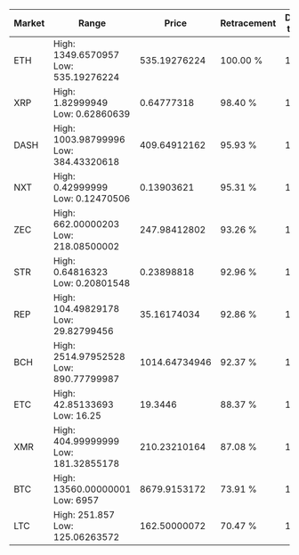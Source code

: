 | Market | Range | Price| Retracement | Doubles to 50% |
| --- | --- | --- | --- | --- |
| ETH | High: 1349.6570957<br />Low: 535.19276224 | 535.19276224 | 100.00 % | 1.76 |
| XRP | High: 1.82999949<br />Low: 0.62860639 | 0.64777318 | 98.40 % | 1.90 |
| DASH | High: 1003.98799996<br />Low: 384.43320618 | 409.64912162 | 95.93 % | 1.69 |
| NXT | High: 0.42999999<br />Low: 0.12470506 | 0.13903621 | 95.31 % | 1.99 |
| ZEC | High: 662.00000203<br />Low: 218.08500002 | 247.98412802 | 93.26 % | 1.77 |
| STR | High: 0.64816323<br />Low: 0.20801548 | 0.23898818 | 92.96 % | 1.79 |
| REP | High: 104.49829178<br />Low: 29.82799456 | 35.16174034 | 92.86 % | 1.91 |
| BCH | High: 2514.97952528<br />Low: 890.77799987 | 1014.64734946 | 92.37 % | 1.68 |
| ETC | High: 42.85133693<br />Low: 16.25 | 19.3446 | 88.37 % | 1.53 |
| XMR | High: 404.99999999<br />Low: 181.32855178 | 210.23210164 | 87.08 % | 1.39 |
| BTC | High: 13560.00000001<br />Low: 6957 | 8679.9153172 | 73.91 % | 1.18 |
| LTC | High: 251.857<br />Low: 125.06263572 | 162.50000072 | 70.47 % | 1.16 |
